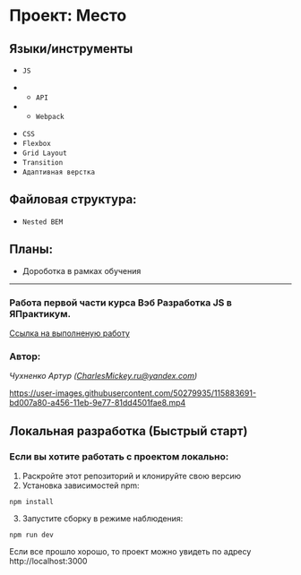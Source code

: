 # Проект: Место

## Языки/инструменты
* `JS`
- * `API`
- * `Webpack`

* `CSS`
* `Flexbox`
* `Grid Layout`
* `Transition`
* `Адаптивная верстка`

## Файловая структура:

* `Nested BEM`

## Планы:

* Дороботка в рамках обучения
____________________________
### Работа первой части курса Вэб Разработка JS в ЯПрактикум. 

[Ссылка на выполненую работу](https://charlesmickey.github.io/mesto/)


 
### Автор:
*Чухненко Артур (CharlesMickey.ru@yandex.com)*


https://user-images.githubusercontent.com/50279935/115883691-bd007a80-a456-11eb-9e77-81dd4501fae8.mp4


## Локальная разработка (Быстрый старт)
### Если вы хотите работать с проектом локально:

1. Раскройте этот репозиторий и клонируйте свою версию
2. Установка зависимостей npm:

`npm install`

3. Запустите сборку в режиме наблюдения:

```npm run dev```

Если все прошло хорошо, то проект можно увидеть по адресу http://localhost:3000


